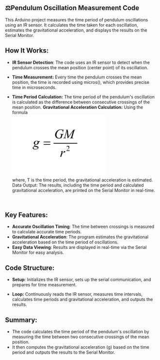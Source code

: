 ## ⚖️Pendulum Oscillation Measurement Code
This Arduino project measures the time period of pendulum oscillations using an IR sensor. It calculates the time taken for each oscillation, estimates the gravitational acceleration, and displays the results on the Serial Monitor.

## How It Works:
- **IR Sensor Detection**: The code uses an IR sensor to detect when the pendulum crosses the mean position (center point) of its oscillation.<br>

- **Time Measurement:** Every time the pendulum crosses the mean position, the time is recorded using micros(), which provides precise time in microseconds.<br>

- **Time Period Calculation:** The time period of the pendulum's oscillation is calculated as the difference between consecutive crossings of the mean position.
**Gravitational Acceleration Calculation:** Using the formula<br>
![image](https://github.com/Khush1009i/Arduino-Project/blob/main/Pendulum-Oscillation-Measurement/Equation%20used/Equation%20of%20gravitational%20accelaration.png)<br>
where, T is the time period, the gravitational acceleration is estimated.
Data Output: The results, including the time period and calculated gravitational acceleration, are printed on the Serial Monitor in real-time.
<br>

## **Key Features**:

- **Accurate Oscillation Timing**: The time between crossings is measured to calculate accurate time periods.
- **Gravitational Acceleration**: The program estimates the gravitational acceleration based on the time period of oscillations.
- **Easy Data Viewing**: Results are displayed in real-time via the Serial Monitor for easy analysis.

## **Code Structure:**

- **Setup**: Initializes the IR sensor, sets up the serial communication, and prepares for time measurement.

- **Loop:** Continuously reads the IR sensor, measures time intervals, calculates time periods and gravitational acceleration, and outputs the results.

## Summary:
- The code calculates the time period of the pendulum's oscillation by measuring the time between two consecutive crossings of the mean position.
- It then computes the gravitational acceleration (g) based on the time period and outputs the results to the Serial Monitor.
